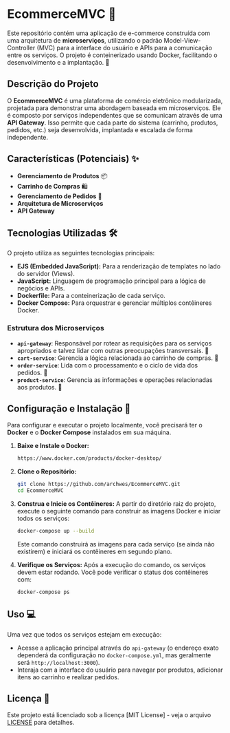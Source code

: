 # EcommerceMVC 🛒

Este repositório contém uma aplicação de e-commerce construída com uma arquitetura de **microserviços**, utilizando o padrão Model-View-Controller (MVC) para a interface do usuário e APIs para a comunicação entre os serviços. O projeto é conteinerizado usando Docker, facilitando o desenvolvimento e a implantação. 🐳

## Descrição do Projeto

O **EcommerceMVC** é uma plataforma de comércio eletrônico modularizada, projetada para demonstrar uma abordagem baseada em microserviços. Ele é composto por serviços independentes que se comunicam através de uma **API Gateway**. Isso permite que cada parte do sistema (carrinho, produtos, pedidos, etc.) seja desenvolvida, implantada e escalada de forma independente.

## Características (Potenciais) ✨

* **Gerenciamento de Produtos** 📦
* **Carrinho de Compras** 🛍️
* **Gerenciamento de Pedidos** 📝
* **Arquitetura de Microserviços**
* **API Gateway**

## Tecnologias Utilizadas 🛠️

O projeto utiliza as seguintes tecnologias principais:

* **EJS (Embedded JavaScript):** Para a renderização de templates no lado do servidor (Views).
* **JavaScript:** Linguagem de programação principal para a lógica de negócios e APIs.
* **Dockerfile:** Para a conteinerização de cada serviço.
* **Docker Compose:** Para orquestrar e gerenciar múltiplos contêineres Docker.

### Estrutura dos Microserviços

* **`api-gateway`**: Responsável por rotear as requisições para os serviços apropriados e talvez lidar com outras preocupações transversais. 🚪
* **`cart-service`**: Gerencia a lógica relacionada ao carrinho de compras. 🛒
* **`order-service`**: Lida com o processamento e o ciclo de vida dos pedidos. 🚚
* **`product-service`**: Gerencia as informações e operações relacionadas aos produtos. 🎁

## Configuração e Instalação 🚀

Para configurar e executar o projeto localmente, você precisará ter o **Docker** e o **Docker Compose** instalados em sua máquina.

1. **Baixe e Instale o Docker:**
   ```bash
   https://www.docker.com/products/docker-desktop/
   ```

2.  **Clone o Repositório:**
    ```bash
    git clone https://github.com/archwes/EcommerceMVC.git
    cd EcommerceMVC
    ```

3.  **Construa e Inicie os Contêineres:**
    A partir do diretório raiz do projeto, execute o seguinte comando para construir as imagens Docker e iniciar todos os serviços:
    ```bash
    docker-compose up --build
    ```
    Este comando construirá as imagens para cada serviço (se ainda não existirem) e iniciará os contêineres em segundo plano.

4.  **Verifique os Serviços:**
    Após a execução do comando, os serviços devem estar rodando. Você pode verificar o status dos contêineres com:
    ```bash
    docker-compose ps
    ```

## Uso 💻

Uma vez que todos os serviços estejam em execução:

* Acesse a aplicação principal através do `api-gateway` (o endereço exato dependerá da configuração no `docker-compose.yml`, mas geralmente será `http://localhost:3000`).
* Interaja com a interface do usuário para navegar por produtos, adicionar itens ao carrinho e realizar pedidos.

## Licença 📄

Este projeto está licenciado sob a licença [MIT License] - veja o arquivo [LICENSE](LICENSE) para detalhes.
